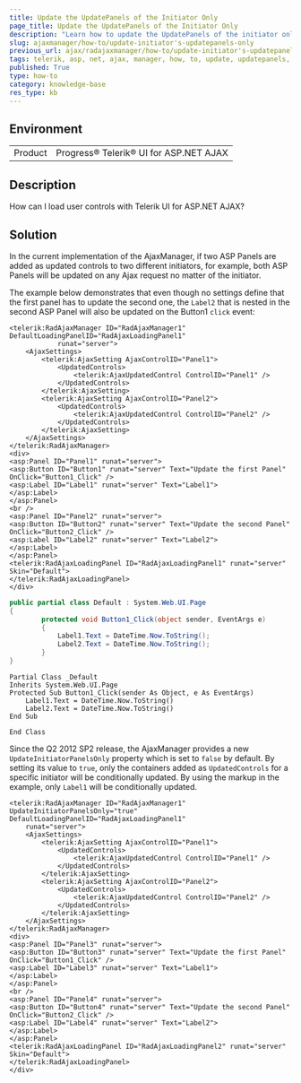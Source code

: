 ```yaml
---
title: Update the UpdatePanels of the Initiator Only
page_title: Update the UpdatePanels of the Initiator Only
description: "Learn how to update the UpdatePanels of the initiator only in Telerik UI for ASP.NET AJAX."
slug: ajaxmanager/how-to/update-initiator's-updatepanels-only
previous_url: ajax/radajaxmanager/how-to/update-initiator's-updatepanels-only, controls/ajaxmanager/how-to/update-initiator's-updatepanels-only
tags: telerik, asp, net, ajax, manager, how, to, update, updatepanels, of, initiator, only
published: True
type: how-to
category: knowledge-base
res_type: kb
---
```


## Environment

<table>
	<tbody>
		<tr>
			<td>Product</td>
			<td>Progress® Telerik® UI for ASP.NET AJAX</td>
		</tr>
	</tbody>
</table>

## Description

How can I load user controls with Telerik UI for ASP.NET AJAX? 

## Solution

In the current implementation of the AjaxManager, if two ASP Panels are added as updated controls to two different initiators, for example, both ASP Panels will be updated on any Ajax request no matter of the initiator.

The example below demonstrates that even though no settings define that the first panel has to update the second one, the `Label2` that is nested in the second ASP Panel will also be updated on the Button1 `click` event:

````ASP.NET
<telerik:RadAjaxManager ID="RadAjaxManager1" DefaultLoadingPanelID="RadAjaxLoadingPanel1"
	        runat="server">
	<AjaxSettings>
	    <telerik:AjaxSetting AjaxControlID="Panel1">
	        <UpdatedControls>
	            <telerik:AjaxUpdatedControl ControlID="Panel1" />
	        </UpdatedControls>
	    </telerik:AjaxSetting>
	    <telerik:AjaxSetting AjaxControlID="Panel2">
	        <UpdatedControls>
	            <telerik:AjaxUpdatedControl ControlID="Panel2" />
	        </UpdatedControls>
	    </telerik:AjaxSetting>
	</AjaxSettings>
</telerik:RadAjaxManager>
<div>
<asp:Panel ID="Panel1" runat="server">
<asp:Button ID="Button1" runat="server" Text="Update the first Panel" OnClick="Button1_Click" />
<asp:Label ID="Label1" runat="server" Text="Label1">
</asp:Label>
</asp:Panel>
<br />
<asp:Panel ID="Panel2" runat="server">
<asp:Button ID="Button2" runat="server" Text="Update the second Panel" OnClick="Button2_Click" />
<asp:Label ID="Label2" runat="server" Text="Label2">
</asp:Label>
</asp:Panel>
<telerik:RadAjaxLoadingPanel ID="RadAjaxLoadingPanel1" runat="server" Skin="Default">
</telerik:RadAjaxLoadingPanel>
</div>
````





````C#
public partial class Default : System.Web.UI.Page 
{
	    protected void Button1_Click(object sender, EventArgs e)
	    {
	        Label1.Text = DateTime.Now.ToString();
	        Label2.Text = DateTime.Now.ToString();
	    }
}
````
````VB
Partial Class _Default
Inherits System.Web.UI.Page
Protected Sub Button1_Click(sender As Object, e As EventArgs)
	Label1.Text = DateTime.Now.ToString()
	Label2.Text = DateTime.Now.ToString()
End Sub
	
End Class
````



Since the Q2 2012 SP2 release, the AjaxManager provides a new `UpdateInitiatorPanelsOnly` property which is set to `false` by default. By setting its value to `true`, only the containers added as `UpdatedControls` for a specific initiator will be conditionally updated. By using the markup in the example, only `Label1` will be conditionally updated.

````ASP.NET
<telerik:RadAjaxManager ID="RadAjaxManager1" UpdateInitiatorPanelsOnly="true" DefaultLoadingPanelID="RadAjaxLoadingPanel1"
	runat="server">
	<AjaxSettings>
	    <telerik:AjaxSetting AjaxControlID="Panel1">
	        <UpdatedControls>
	            <telerik:AjaxUpdatedControl ControlID="Panel1" />
	        </UpdatedControls>
	    </telerik:AjaxSetting>
	    <telerik:AjaxSetting AjaxControlID="Panel2">
	        <UpdatedControls>
	            <telerik:AjaxUpdatedControl ControlID="Panel2" />
	        </UpdatedControls>
	    </telerik:AjaxSetting>
	</AjaxSettings>
</telerik:RadAjaxManager>
<div>
<asp:Panel ID="Panel3" runat="server">
<asp:Button ID="Button3" runat="server" Text="Update the first Panel" OnClick="Button1_Click" />
<asp:Label ID="Label3" runat="server" Text="Label1">
</asp:Label>
</asp:Panel>
<br />
<asp:Panel ID="Panel4" runat="server">
<asp:Button ID="Button4" runat="server" Text="Update the second Panel" OnClick="Button2_Click" />
<asp:Label ID="Label4" runat="server" Text="Label2">
</asp:Label>
</asp:Panel>
<telerik:RadAjaxLoadingPanel ID="RadAjaxLoadingPanel2" runat="server" Skin="Default">
</telerik:RadAjaxLoadingPanel>
</div>
````




